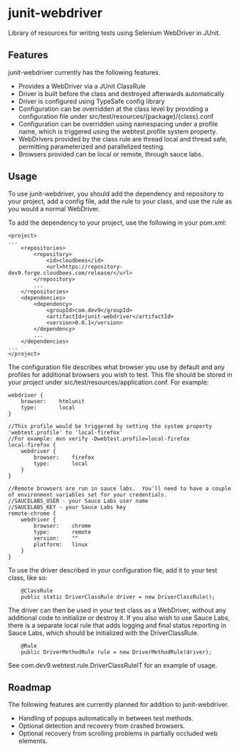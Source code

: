 junit-webdriver
===============

Library of resources for writing tests using Selenium WebDriver in JUnit.

Features
---------------

junit-webdriver currently has the following features.

* Provides a WebDriver via a JUnit ClassRule
* Driver is built before the class and destroyed afterwards automatically
* Driver is configured using TypeSafe config library
* Configuration can be overridden at the class level by providing a configuration file under src/test/resources/{package}/{class}.conf
* Configuration can be overridden using namespacing under a profile name, which is triggered using the webtest.profile system property.
* WebDrivers provided by the class rule are thread local and thread safe, permitting parameterized and parallelized testing.
* Browsers provided can be local or remote, through sauce labs.

Usage
---------------

To use junit-webdriver, you should add the dependency and repository to your project, add a
config file, add the rule to your class, and use the rule as you would a normal WebDriver.

To add the dependency to your project, use the following in your pom.xml:

````
<project>
...
    <repositories>
        <repository>
            <id>cloudbees</id>
            <url>https://repository-dev9.forge.cloudbees.com/release/</url>
        </repository>
        ...
    </repositories>
    <dependencies>
        <dependency>
            <groupId>com.dev9</groupId>
            <artifactId>junit-webdriver</artifactId>
            <version>0.0.1</version>
        </dependency>
        ...
    </dependencies>
...
</project>
````

The configuration file describes what browser you use by default and any profiles for additional browsers you wish to
test.  This file should be stored in your project under src/test/resources/application.conf.  For example:

````
webdriver {
    browser:    htmlunit
    type:       local
}

//This profile would be triggered by setting the system property 'webtest.profile' to 'local-firefox'
//For example: mvn verify -Dwebtest.profile=local-firefox
local-firefox {
    webdriver {
        browser:    firefox
        type:       local
    }
}

//Remote browsers are run in sauce labs.  You'll need to have a couple of environment variables set for your credentials.
//SAUCELABS_USER - your Sauce Labs user name
//SAUCELABS_KEY - your Sauce Labs key
remote-chrome {
    webdriver {
        browser:    chrome
        type:       remote
        version:    ""
        platform:   linux
    }
}
````

To use the driver described in your configuration file, add it to your test class, like so:

````
    @ClassRule
    public static DriverClassRule driver = new DriverClassRule();

````

The driver can then be used in your test class as a WebDriver, without any additional code to initialize or destroy it.
If you also wish to use Sauce Labs, there is a separate local rule that adds logging and final status reporting in
Sauce Labs, which should be initialized with the DriverClassRule.

````
    @Rule
    public DriverMethodRule rule = new DriverMethodRule(driver);
````

See com.dev9.webtest.rule.DriverClassRuleIT for an example of usage.


Roadmap
---------------

The following features are currently planned for addition to junit-webdriver.

* Handling of popups automatically in between test methods.
* Optional detection and recovery from crashed browsers.
* Optional recovery from scrolling problems in partially occluded web elements.